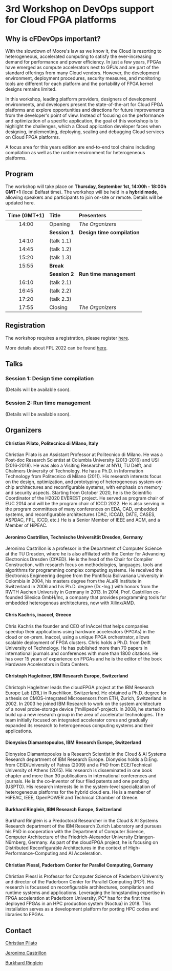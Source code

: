 # 3rd Workshop on DevOps support for Cloud FPGA platforms

## Why is cFDevOps important?

With the slowdown of Moore's law as we know it, the Cloud is resorting to heterogeneous, accelerated computing to satisfy the ever-increasing demand for performance and power efficiency. In just a few years, FPGAs have emerged as compute accelerators next to GPUs and are part of the standard offerings from many Cloud vendors. However, the development environment, deployment procedures, security measures, and monitoring tools are different for each platform and the portability of FPGA kernel designs remains limited. 

In this workshop, leading platform providers, designers of development environments, and developers present the state-of-the-art for Cloud FPGA platforms and explore opportunities and directions for future improvements from the developer's point of view. Instead of focusing on the performance and optimization of a specific application, the goal of this workshop is to highlight the challenges, which a Cloud application developer faces when designing, implementing, deploying, scaling and debugging Cloud services on Cloud FPGA platforms. 

A focus area for this years edition are end-to-end tool chains including compilation as well as the runtime environment for heterogeneous platforms. 


## Program

The workshop will take place on  **Thursday, September 1st, 14:00h - 18:00h GMT+1** (local Belfast time). The workshop will be held in a **hybrid mode**, allowing speakers and participants to join on-site or remote. Details will be updated here.


| **Time (GMT+1)**| **Title**                                                                                            | **Presenters**                                           |
|:---------------:|:---------------------------------------------------------------------------------------------------- |:-------------------------------------------------------- |
| 14:00           | Opening                                                                                              | *The Organizers*                                         |
|                 | **Session 1**                                                                                        | **Design time compilation**                            |
| 14:10           | (talk 1.1)                                                                                           |                                                        |
| 14:45           | (talk 1.2)                                                                                           |                                                        |
| 15:20           | (talk 1.3)                                                                                           |                                                        |
| 15:55           | **Break**                                                                                            |                                                        |
|                 | **Session 2**                                                                                        | **Run time management**            |
| 16:10           | (talk 2.1)                                                                                           |                                                        |
| 16:45           | (talk 2.2)                                                                                           |                                                        |
| 17:20           | (talk 2.3)                                                                                           |                                                        |
| 17:55           | Closing                                                                                              | *The Organizers*                                       |

## Registration

The workshop requires a registration, please register [here](https://fpl.org/registration/).

More details about FPL 2022 can be found [here](https://fpl.org).


## Talks

### Session 1: Design time compilation

(Details will be available soon).

### Session 2: Run time management

(Details will be available soon).


## Organizers

#### Christian Pilato, Politecnico di Milano, Italy

Christian Pilato is an Assistant Professor at Politecnico di Milano. He was a Post-doc Research Scientist at Columbia University (2013-2016) and USI (2016-2018). He was also a Visiting Researcher at NYU, TU Delft, and Chalmers University of Technology. He has a Ph.D. in Information Technology from Politecnico di Milano (2011). His research interests focus on the design, optimization, and prototyping of heterogeneous system-on-chip architectures and reconfigurable systems, with emphasis on memory and security aspects. Starting from October 2020, he is the Scientific Coordinator of the H2020 EVEREST project. He served as program chair of EUC 2014 and will be the program chair of ICCD 2022. He is also serving in the program committees of many conferences on EDA, CAD, embedded systems, and reconfigurable architectures (DAC, ICCAD, DATE, CASES, ASPDAC, FPL, ICCD, etc.) He is a Senior Member of IEEE and ACM, and a Member of HiPEAC.

#### Jeronimo Castrillon, Technische Universität Dresden, Germany

Jeronimo Castrillon is a professor in the Department of Computer Science at the TU Dresden, where he is also affiliated with the Center for Advancing Electronics Dresden (CfAED). He is the head of the Chair for Compiler Construction, with research focus on methodologies, languages, tools and algorithms for programming complex computing systems. He received the Electronics Engineering degree from the Pontificia Bolivariana University in Colombia in 2004, his masters degree from the ALaRI Institute in Switzerland in 2006 and his Ph.D. degree (Dr.-Ing.) with honors from the RWTH Aachen University in Germany in 2013. In 2014, Prof. Castrillon co-founded Silexica GmbH/Inc, a company that provides programming tools for embedded heterogenous architectures, now with Xilinx/AMD.

#### Chris Kachris, inaccel, Greece

Chris Kachris the founder and CEO of InAccel that helps companies speedup their applications using hardware accelerators (FPGAs) in the cloud or on-prem. Inaccel, using a unique FPGA orchestrator, allows scalable deployment of FPGA clusters. Chris holds a Ph.D. from Delft University of Technology. He has published more than 70 papers in international journals and conferences with more than 1800 citations. He has over 15 years of experience on FPGAs and he is the editor of the book Hardware Accelerators in Data Centers.

#### Christoph Hagleitner, IBM Research Europe, Switzerland

Christoph Hagleitner leads the cloudFPGA project at the IBM Research Europe Lab (ZRL) in Ruschlikon, Switzerland. He obtained a Ph.D. degree for a thesis on CMOS-integrated Microsensors from ETH, Zurich, Switzerland in 2002. In 2003 he joined IBM Research to work on the system architecture of a novel probe-storage device (“millipede”-project). In 2008, he started to build up a new research group in the area of accelerator technologies. The team initially focused on integrated accelerator cores and gradually expanded its research to heterogeneous computing systems and their applications.

#### Dionysios Diamantopoulos, IBM Research Europe, Switzerland

Dionysios Diamantopoulos is a Research Scientist in the Cloud & AI Systems Research department of IBM Research Europe. Dionysios holds a D.Eng. from CEID/University of Patras (2009) and a PhD from ECE/Technical University of Athens (2015). His research is disseminated in one book chapter and more than 30 publications in international conferences and journals. He is the co-inventor of four filed patents and one pending (USPTO). His research interests lie in the system-level specialization of heterogeneous platforms for the hybrid cloud era. He is a member of HiPEAC, IEEE, OpenPOWER and Technical Chamber of Greece.

#### Burkhard Ringlein, IBM Research Europe, Switzerland

Burkhard Ringlein is a Predoctoral Researcher in the Cloud & AI Systems Research department of the IBM Research Zurich Laboratory and pursues his PhD in cooperation with the Department of Computer Science, Computer Architecture of the Friedrich-Alexander University Erlangen-Nürnberg, Germany. As part of the cloudFPGA project, he is focusing on Distributed Reconfigurable Architectures in the context of High-Performance-Computing and AI Acceleration. 

#### Christian Plessl, Paderborn Center for Parallel Computing, Germany

Christian Plessl is Professor for Computer Science of Paderborn University and director of the Paderborn Center for Parallel Computing (PC²). His research is focussed on reconfigurable architectures, compilation and runtime systems and applications. Leveraging the longstanding expertise in FPGA acceleration at Paderborn University, PC² has for the first time deployed FPGAs in an HPC production system (Noctua) in 2018. This installation serves as a development platform for porting HPC codes and libraries to FPGAs.



## Contact

[Christian Pilato](https://pilato.faculty.polimi.it)

[Jeronimo Castrillon](https://cfaed.tu-dresden.de/ccc-staff-castrillon)

[Burkhard Ringlein](https://researcher.watson.ibm.com/researcher/view.php?person=zurich-NGL)




